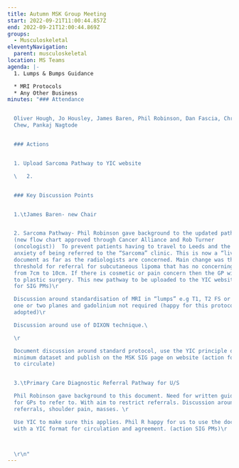 ```yaml
---
title: Autumn MSK Group Meeting
start: 2022-09-21T11:00:44.857Z
end: 2022-09-21T12:00:44.869Z
groups:
  - Musculoskeletal
eleventyNavigation:
  parent: musculoskeletal
location: MS Teams
agenda: |-
  1. L﻿umps & Bumps Guidance

  * M﻿RI Protocols
  * A﻿ny Other Business
minutes: "### A﻿ttendance


  Oliver Hough, Jo Housley, James Baren, Phil Robinson, Dan Fascia, Christian
  Chew, Pankaj Nagtode


  ### A﻿ctions


  1. Upload Sarcoma Pathway to YIC website

  \   2﻿.


  ### K﻿ey Discussion Points


  1﻿.\tJames Baren- new Chair


  2﻿. Sarcoma Pathway- Phil Robinson gave background to the updated pathway
  (new flow chart approved through Cancer Alliance and Rob Turner
  (oncologist))  To prevent patients having to travel to Leeds and the undue
  anxiety of being referred to the “Sarcoma” clinic. This is now a “live”
  document as far as the radiologists are concerned. Main change was the
  threshold for referral for subcutaneous lipoma that has no concerning features
  from 7cm to 10cm. If there is cosmetic or pain concern then the GP will refer
  to plastic surgery. This new pathway to be uploaded to the YIC website (action
  for SIG PMs)\r

  Discussion around standardisation of MRI in “lumps” e.g T1, T2 FS or STIR in
  one or two planes and gadolinium not required (happy for this protocol to be
  adopted)\r

  Discussion around use of DIXON technique.\ 

  \r

  Document discussion around standard protocol, use the YIC principle of a
  minimum dataset and publish on the MSK SIG page on website (action for SIG PMs
  to circulate)


  3.\tPrimary Care Diagnostic Referral Pathway for U/S

  Phil Robinson gave background to this document. Need for written guidance
  for GPs to refer to. With aim to restrict referrals. Discussion around hernia
  referrals, shoulder pain, masses. \r

  Use YIC to make sure this applies. Phil R happy for us to use the document
  with a YIC format for circulation and agreement. (action SIG PMs)\r



  \r\n"
---
```

